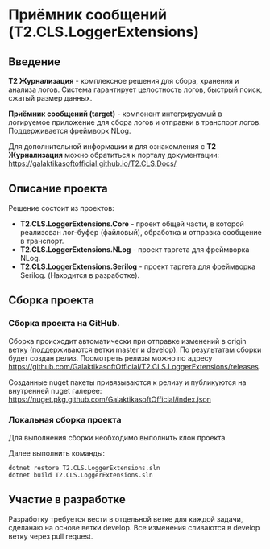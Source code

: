 # Приёмник сообщений (T2.CLS.LoggerExtensions)

## Введение

**T2 Журнализация** - комплексное решения для сбора, хранения и анализа логов. Система гарантирует целостность логов, быстрый поиск, сжатый размер данных.

**Приёмник сообщений (target)** - компонент интегрируемый в логируемое приложение для сбора логов и отправки в транспорт логов. Поддерживается фреймворк NLog.

Для дополнительной информации и для ознакомления с **T2 Журнализация** можно обратиться к порталу документации:
https://galaktikasoftofficial.github.io/T2.CLS.Docs/

## Описание проекта

Решение состоит из проектов:
* **T2.CLS.LoggerExtensions.Core** - проект общей части, в которой реализован лог-буфер (файловый), обработка и отправка сообщение в транспорт.
* **T2.CLS.LoggerExtensions.NLog** - проект таргета для фреймворка NLog. 
* **T2.CLS.LoggerExtensions.Serilog** - проект таргета для фреймворка Serilog. (Находится в разработке). 

## Сборка проекта

### Сборка проекта на GitHub. 
 
Сборка происходит автоматически при отправке изменений в origin ветку (поддерживаются ветки master и develop). По результатам сборки будет создан релиз. Посмотреть релизы можно по адресу https://github.com/GalaktikasoftOfficial/T2.CLS.LoggerExtensions/releases. 

Созданные nuget пакеты привязываются к релизу и публикуются на внутренней nuget галерее: https://nuget.pkg.github.com/GalaktikasoftOfficial/index.json

### Локальная сборка проекта

Для выполнения сборки необходимо выполнить клон проекта.

Далее выполнить команды:

``` 
dotnet restore T2.CLS.LoggerExtensions.sln
dotnet build T2.CLS.LoggerExtensions.sln
```

## Участие в разработке

Разработку требуется вести в отдельной ветке для каждой задачи, сделанаю на основе ветки develop. Все изменения сливаются в develop ветку через pull request.

